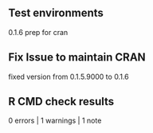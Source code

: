 ## Test environments
0.1.6 prep for cran
  
## Fix Issue to maintain CRAN
fixed version from 0.1.5.9000 to 0.1.6

## R CMD check results

0 errors | 1 warnings | 1 note
